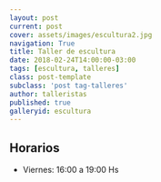 ```yaml
---
layout: post
current: post
cover: assets/images/escultura2.jpg
navigation: True
title: Taller de escultura
date: 2018-02-24T14:00:00-03:00
tags: [escultura, talleres]
class: post-template
subclass: 'post tag-talleres'
author: talleristas
published: true
galleryid: escultura
---
```

## Horarios

- Viernes: 16:00 a 19:00 Hs

